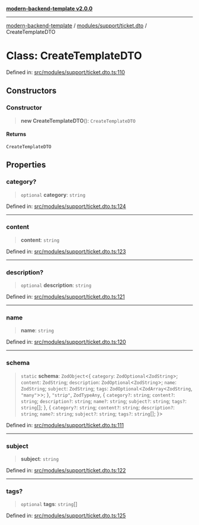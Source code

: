 [**modern-backend-template v2.0.0**](../../../../README.md)

***

[modern-backend-template](../../../../modules.md) / [modules/support/ticket.dto](../README.md) / CreateTemplateDTO

# Class: CreateTemplateDTO

Defined in: [src/modules/support/ticket.dto.ts:110](https://github.com/maemreyo/saas-4cus-nodejs/blob/1a77de11cd6eaefe66c31c7f5de281673fc25ce5/src/modules/support/ticket.dto.ts#L110)

## Constructors

### Constructor

> **new CreateTemplateDTO**(): `CreateTemplateDTO`

#### Returns

`CreateTemplateDTO`

## Properties

### category?

> `optional` **category**: `string`

Defined in: [src/modules/support/ticket.dto.ts:124](https://github.com/maemreyo/saas-4cus-nodejs/blob/1a77de11cd6eaefe66c31c7f5de281673fc25ce5/src/modules/support/ticket.dto.ts#L124)

***

### content

> **content**: `string`

Defined in: [src/modules/support/ticket.dto.ts:123](https://github.com/maemreyo/saas-4cus-nodejs/blob/1a77de11cd6eaefe66c31c7f5de281673fc25ce5/src/modules/support/ticket.dto.ts#L123)

***

### description?

> `optional` **description**: `string`

Defined in: [src/modules/support/ticket.dto.ts:121](https://github.com/maemreyo/saas-4cus-nodejs/blob/1a77de11cd6eaefe66c31c7f5de281673fc25ce5/src/modules/support/ticket.dto.ts#L121)

***

### name

> **name**: `string`

Defined in: [src/modules/support/ticket.dto.ts:120](https://github.com/maemreyo/saas-4cus-nodejs/blob/1a77de11cd6eaefe66c31c7f5de281673fc25ce5/src/modules/support/ticket.dto.ts#L120)

***

### schema

> `static` **schema**: `ZodObject`\<\{ `category`: `ZodOptional`\<`ZodString`\>; `content`: `ZodString`; `description`: `ZodOptional`\<`ZodString`\>; `name`: `ZodString`; `subject`: `ZodString`; `tags`: `ZodOptional`\<`ZodArray`\<`ZodString`, `"many"`\>\>; \}, `"strip"`, `ZodTypeAny`, \{ `category?`: `string`; `content?`: `string`; `description?`: `string`; `name?`: `string`; `subject?`: `string`; `tags?`: `string`[]; \}, \{ `category?`: `string`; `content?`: `string`; `description?`: `string`; `name?`: `string`; `subject?`: `string`; `tags?`: `string`[]; \}\>

Defined in: [src/modules/support/ticket.dto.ts:111](https://github.com/maemreyo/saas-4cus-nodejs/blob/1a77de11cd6eaefe66c31c7f5de281673fc25ce5/src/modules/support/ticket.dto.ts#L111)

***

### subject

> **subject**: `string`

Defined in: [src/modules/support/ticket.dto.ts:122](https://github.com/maemreyo/saas-4cus-nodejs/blob/1a77de11cd6eaefe66c31c7f5de281673fc25ce5/src/modules/support/ticket.dto.ts#L122)

***

### tags?

> `optional` **tags**: `string`[]

Defined in: [src/modules/support/ticket.dto.ts:125](https://github.com/maemreyo/saas-4cus-nodejs/blob/1a77de11cd6eaefe66c31c7f5de281673fc25ce5/src/modules/support/ticket.dto.ts#L125)
